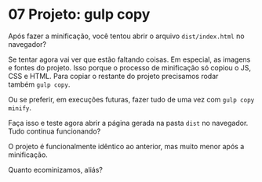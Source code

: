 # 07 Projeto: gulp copy

Após fazer a minificação, você tentou abrir o arquivo `dist/index.html` no navegador?

Se tentar agora vai ver que estão faltando coisas. Em especial, as imagens e fontes do projeto. Isso porque o processo de minificação só copiou o JS, CSS e HTML. Para copiar o restante do projeto precisamos rodar também `gulp copy`.

Ou se preferir, em execuções futuras, fazer tudo de uma vez com `gulp copy minify`.

Faça isso e teste agora abrir a página gerada na pasta `dist` no navegador. Tudo continua funcionando?

O projeto é funcionalmente idêntico ao anterior, mas muito menor após a minificação.

Quanto ecominizamos, aliás?
